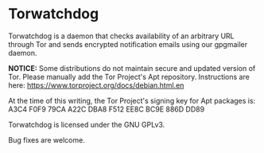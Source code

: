 # Torwatchdog

Torwatchdog is a daemon that checks availability of an arbitrary URL through
Tor and sends encrypted notification emails using our gpgmailer daemon.

**NOTICE:** Some distributions do not maintain secure and updated version of
Tor. Please manually add the Tor Project's Apt repository. Instructions are
here: https://www.torproject.org/docs/debian.html.en

At the time of this writing, the Tor Project's signing key for Apt packages
is: A3C4 F0F9 79CA A22C DBA8  F512 EE8C BC9E 886D DD89

Torwatchdog is licensed under the GNU GPLv3.

Bug fixes are welcome.
